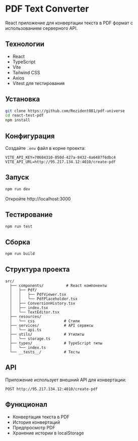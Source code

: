
# PDF Text Converter
React приложение для конвертации текста в PDF формат с использованием серверного API.
## Технологии

- React
- TypeScript 
- Vite
- Tailwind CSS
- Axios
- Vitest для тестирования

## Установка

```bash
git clone https://github.com/Rezident081/pdf-universe
cd react-test-pdf
npm install
```

## Конфигурация

Создайте `.env` файл в корне проекта:

```env
VITE_API_KEY=78684310-850d-427a-8432-4a6487f6dbc4
VITE_API_URL=http://95.217.134.12:4010/create-pdf
```

## Запуск

```bash
npm run dev
```

Откройте http://localhost:3000

## Тестирование

```bash
npm run test
```

## Сборка

```bash
npm run build
```

## Структура проекта

```
src/
  ├── components/          # React компоненты
  │   ├── Pdf/            
  │   │   ├── PdfViewer.tsx
  │   │   └── PdfPlaceholder.tsx
  │   ├── ConversionHistory.tsx
  │   ├── index.tsx 
  │   └── TextEditor.tsx
  ├── resources/
  │   └── css             # Стили          
  ├── services/           # API сервисы
  │   └── api.ts
  ├── utils/              # Утилиты
  │   └── storage.ts
  ├── types/              # TypeScript типы
  │   └── index.ts
  └── __tests__/          # Тесты
```

## API

Приложение использует внешний API для конвертации:
```
POST http://95.217.134.12:4010/create-pdf
```

## Функционал

- Конвертация текста в PDF
- История конвертаций
- Предпросмотр PDF
- Хранение истории в localStorage
```